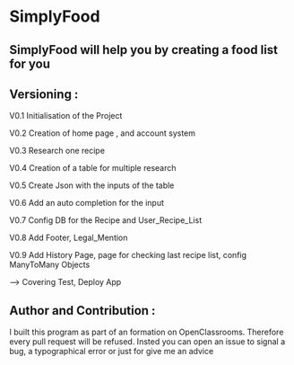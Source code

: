 # SimplyFood
## SimplyFood will help you by creating a food list for you

## Versioning :
V0.1 Initialisation of the Project

V0.2 Creation of home page , and account system

V0.3 Research one recipe

V0.4 Creation of a table for multiple research

V0.5 Create Json with the inputs of the table

V0.6 Add an auto completion for the input

V0.7 Config DB for the Recipe and User_Recipe_List

V0.8 Add Footer, Legal_Mention

V0.9 Add History Page, page for checking last recipe list, config ManyToMany Objects

--> Covering Test, Deploy App
<!-- V0.9 Config WeasyPrint for create a PDF with the Recipe List -->

## Author and Contribution :
I built this program as part of an formation on OpenClassrooms. Therefore every pull request will be refused. Insted you can open an issue to signal a bug, a typographical error or just for give me an advice
